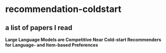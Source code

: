 # recommendation-coldstart
## a list of papers I read



**Large Language Models are Competitive Near Cold-start Recommenders for Language- and Item-based Preferences**
